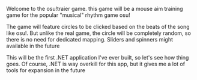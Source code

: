 Welcome to the osu!traier game. this game will be a mouse aim training game for the popular "musical" rhythm game osu!

The game will feature circles to be clicked based on the beats of the song like osu!. But unlike the real game, the circle will be completely random, so there is no need for dedicated mapping. Sliders and spinners might available in the future


This will be the first .NET application I've ever built, so let's see how thing goes. Of course, .NET is way overkill for this app, but it gives me a lot of tools for expansion in the future
